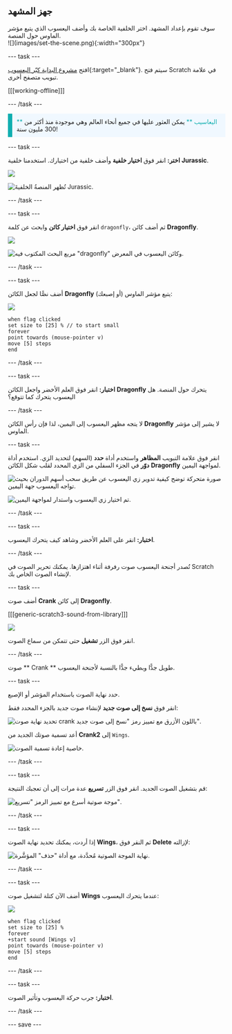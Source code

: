 ## جهز المشهد

<div style="display: flex; flex-wrap: wrap">
<div style="flex-basis: 200px; flex-grow: 1; margin-right: 15px;">
سوف تقوم بإعداد المشهد. اختر الخلفية الخاصة بك وأضف اليعسوب الذي يتبع مؤشر الماوس حول المنصة.
</div>
<div>
![](images/set-the-scene.png){:width="300px"}
</div>
</div>

--- task ---

افتح [مشروع البداية كبّر اليعسوب](https://scratch.mit.edu/projects/535695413/editor){:target="_blank"}. سيتم فتح Scratch في علامة تبويب متصفح أخرى.

[[[working-offline]]]

--- /task ---

<p style="border-left: solid; border-width:10px; border-color: #0faeb0; background-color: aliceblue; padding: 10px;">
<span style="color: #0faeb0">** اليعاسيب **</span> يمكن العثور عليها في جميع أنحاء العالم وهي موجودة منذ أكثر من 300 مليون سنة!</p>

--- task ---

**اختر:** انقر فوق **اختيار خلفية** وأضف خلفية من اختيارك. استخدمنا خلفية **Jurassic**.

![](images/choose-backdrop-icon.png)

![تُظهر المنصةُ الخلفيةَ Jurassic.](images/Jurassic-backdrop.png)

--- /task ---

--- task ---

انقر فوق **اختيار كائن** وابحث عن كلمة `dragonfly`، ثم أضف كائن **Dragonfly**.

![](images/choose-sprite-icon.png)

![مربع البحث المكتوب فيه "dragonfly" وكائن اليعسوب في المعرض.](images/dragonfly-search.png)

--- /task ---

--- task ---

أضف نصًّا لجعل الكائن **Dragonfly** يتبع مؤشر الماوس (أو إصبعك):

![](images/dragonfly-icon.png)

```blocks3
when flag clicked
set size to [25] % // to start small
forever
point towards (mouse-pointer v)
move [5] steps
end
```
--- /task ---

--- task ---

**اختبار:** انقر فوق العلم الأخضر واجعل الكائن **Dragonfly** يتحرك حول المنصة. هل اليعسوب يتحرك كما تتوقع؟

--- /task ---

لا يتجه مظهر اليعسوب إلى اليمين، لذا فإن رأس الكائن **Dragonfly** لا يشير إلى مؤشر الماوس.

--- task ---

انقر فوق علامة التبويب **المظاهر** واستخدم أداة **حدد** (السهم) لتحديد الزي. استخدم أداة **دوّر** في الجزء السفلي من الزي المحدد لقلب شكل الكائن **Dragonfly** لمواجهة اليمين.

![صورة متحركة توضح كيفية تدوير زي اليعسوب عن طريق سحب أسهم الدوران بحيث تواجه اليعسوب جهة اليمين.](images/rotated-costume.gif)

![تم اختيار زي اليعسوب واستدار لمواجهة اليمين.](images/rotated-costume.png)

--- /task ---

--- task ---

**اختبار:** انقر على العلم الأخضر وشاهد كيف يتحرك اليعسوب.

--- /task ---

تُصدر أجنحة اليعسوب صوت رفرفة أثناء اهتزازها. يمكنك تحرير الصوت في Scratch لإنشاء الصوت الخاص بك.

--- task ---

أضف صوت **Crank** إلى كائن **Dragonfly**.

[[[generic-scratch3-sound-from-library]]]

![](images/crank-sound-editor.png)

انقر فوق الزر **تشغيل** حتى تتمكن من سماع الصوت.

--- /task ---

صوت ** Crank ** طويل جدًّا وبطيء جدًّا بالنسبة لأجنحة اليعسوب.

--- task ---

حدد نهاية الصوت باستخدام المؤشر أو الإصبع.

انقر فوق **نسخ إلى صوت جديد** لإنشاء صوت جديد بالجزء المحدد فقط:

![تحديد نهاية صوت crank باللون الأزرق مع تمييز رمز "نسخ إلى صوت جديد".](images/crank-copy-end.png)

أعد تسمية صوتك الجديد من **Crank2** إلى `Wings`.

![خاصية إعادة تسمية الصوت.](images/crank-wings-sound.png)

--- /task ---

--- task ---

قم بتشغيل الصوت الجديد. انقر فوق الزر **تسريع** عدة مرات إلى أن تعجبك النتيجة:

![موجة صوتية أسرع مع تمييز الرمز "تسريع".](images/wings-faster.png)

--- /task ---

--- task ---

إذا أردت، يمكنك تحديد نهاية الصوت **Wings**، ثم النقر فوق **Delete** لإزالته:

![نهاية الموجة الصوتية مُحدَّدة، مع أداة "حذف" المؤشَّرة.](images/wings-shorter.png)

--- /task ---

--- task ---

أضف الآن كتلة لتشغيل صوت **Wings** عندما يتحرك اليعسوب:

![](images/dragonfly-icon.png)

```blocks3
when flag clicked
set size to [25] %
forever
+start sound [Wings v]
point towards (mouse-pointer v)
move [5] steps
end
```
--- /task ---

--- task ---

**اختبار:** جرب حركة اليعسوب وتأثير الصوت.

--- /task ---

--- save ---
